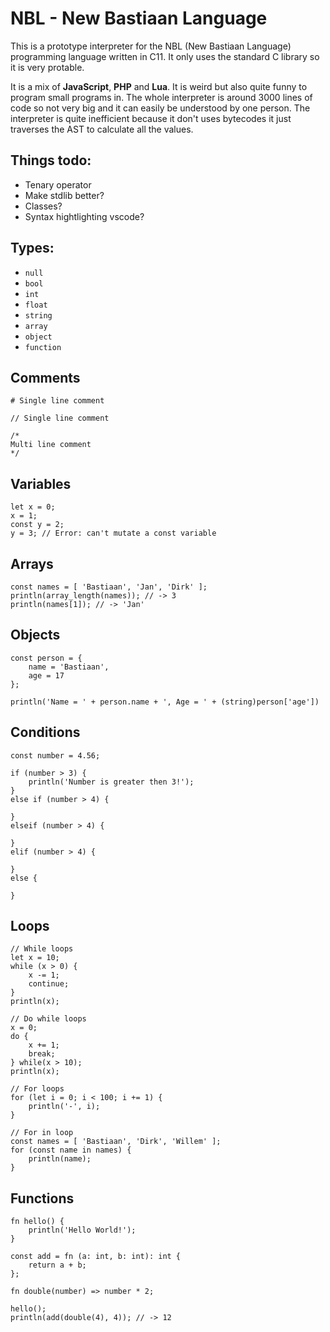 # NBL - New Bastiaan Language
This is a prototype interpreter for the NBL (New Bastiaan Language) programming language written in C11. It only uses the standard C library so it is very protable.

It is a mix of **JavaScript**, **PHP** and **Lua**. It is weird but also quite funny to program small programs in. The whole interpreter is around 3000 lines of code so not very big and it can easily be understood by one person. The interpreter is quite inefficient because it don't uses bytecodes it just traverses the AST to calculate all the values.

## Things todo:
- Tenary operator
- Make stdlib better?
- Classes?
- Syntax hightlighting vscode?

## Types:
- `null`
- `bool`
- `int`
- `float`
- `string`
- `array`
- `object`
- `function`

## Comments
```
# Single line comment

// Single line comment

/*
Multi line comment
*/
```

## Variables
```
let x = 0;
x = 1;
const y = 2;
y = 3; // Error: can't mutate a const variable
```

## Arrays
```
const names = [ 'Bastiaan', 'Jan', 'Dirk' ];
println(array_length(names)); // -> 3
println(names[1]); // -> 'Jan'
```

## Objects
```
const person = {
    name = 'Bastiaan',
    age = 17
};

println('Name = ' + person.name + ', Age = ' + (string)person['age'])
```

## Conditions
```
const number = 4.56;

if (number > 3) {
    println('Number is greater then 3!');
}
else if (number > 4) {

}
elseif (number > 4) {

}
elif (number > 4) {

}
else {

}
```

## Loops
```
// While loops
let x = 10;
while (x > 0) {
    x -= 1;
    continue;
}
println(x);

// Do while loops
x = 0;
do {
    x += 1;
    break;
} while(x > 10);
println(x);

// For loops
for (let i = 0; i < 100; i += 1) {
    println('-', i);
}

// For in loop
const names = [ 'Bastiaan', 'Dirk', 'Willem' ];
for (const name in names) {
    println(name);
}
```

## Functions
```
fn hello() {
    println('Hello World!');
}

const add = fn (a: int, b: int): int {
    return a + b;
};

fn double(number) => number * 2;

hello();
println(add(double(4), 4)); // -> 12
```
